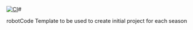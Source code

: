 [![CI](https://github.com/perSEVERE-5962/robotCode/actions/workflows/CI.yml/badge.svg)](https://github.com/perSEVERE-5962/robotCode/actions/workflows/CI.yml)#

robotCode
Template to be used to create initial project for each season
